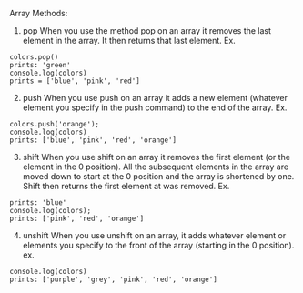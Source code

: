 Array Methods:
1. pop
When you use the method pop on an array it removes the last element in the array. It then returns that last element.
Ex.
```var colors = ['blue', 'pink', 'red', 'green'];
colors.pop()
prints: 'green'
console.log(colors)
prints = ['blue', 'pink', 'red']
```

2. push
When you use push on an array it adds a new element (whatever element you specify in the push command) to the end of the array.
Ex.
```var colors = ['blue', 'pink', 'red'];
colors.push('orange');
console.log(colors)
prints: ['blue', 'pink', 'red', 'orange']
```
3. shift
When you use shift on an array it removes the first element (or the element in the 0 position).
All the subsequent elements in the array are moved down to start at the 0 position and the array is shortened by one.
Shift then returns the first element at was removed.
Ex.
```colors.shift();
prints: 'blue'
console.log(colors);
prints: ['pink', 'red', 'orange']
```

4. unshift
When you use unshift on an array, it adds whatever element or elements you specify to the front of the array (starting in the 0 position).
ex.
```colors.unshift('purple', 'grey')
console.log(colors)
prints: ['purple', 'grey', 'pink', 'red', 'orange']
